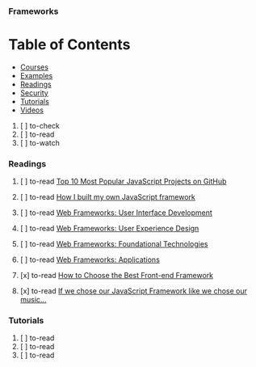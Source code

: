 ### Frameworks

# Table of Contents
<!-- MarkdownTOC depth=4 -->
  - [Courses](#courses)
  - [Examples](#examples)
  - [Readings](#readings)
  - [Security](#security)
  - [Tutorials](#tutorials)
  - [Videos](#videos)
<!-- /MarkdownTOC -->

  1. [ ] to-check []()
  1. [ ] to-read []()
  1. [ ] to-watch []()

### Readings

  1. [ ] to-read [Top 10 Most Popular JavaScript Projects on GitHub](https://hackernoon.com/top-10-most-popular-javascript-projects-on-github-cc5152e6d4a1 )

  1. [ ] to-read [How I built my own JavaScript framework](https://www.codementor.io/arguiot/how-i-built-my-own-javascript-framework-an7n6g9il)
  1. [ ] to-read [Web Frameworks: User Interface Development](https://www.sitepen.com/blog/2017/06/16/web-frameworks-user-interface-development/)
  1. [ ] to-read [Web Frameworks: User Experience Design](https://www.sitepen.com/blog/2017/06/27/web-frameworks-user-experience-design/)
  1. [ ] to-read [Web Frameworks: Foundational Technologies](https://www.sitepen.com/blog/2017/07/06/web-frameworksfoundational-technologies/)
  1. [ ] to-read [Web Frameworks: Applications](https://www.sitepen.com/blog/2017/08/03/web-frameworks-applications/)

  1. [x] to-read [How to Choose the Best Front-end Framework](https://www.toptal.com/javascript/choosing-best-front-end-framework)
  1. [x] to-read [If we chose our JavaScript Framework like we chose our music…](https://www.sitepen.com/blog/2017/06/13/if-we-chose-our-javascript-framework-like-we-chose-our-music/)

### Tutorials

  1. [ ] to-read []()
  1. [ ] to-read []()
  1. [ ] to-read []()
